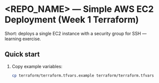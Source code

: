 # <REPO_NAME> — Simple AWS EC2 Deployment (Week 1 Terraform)

Short: deploys a single EC2 instance with a security group for SSH — learning exercise.

## Quick start

1. Copy example variables:
   ```bash
   cp terraform/terraform.tfvars.example terraform/terraform.tfvars
